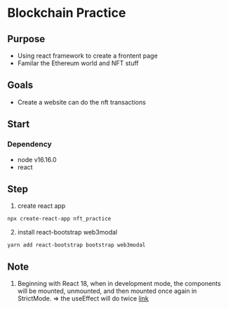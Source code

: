 # Blockchain Practice
## Purpose
- Using react framework to create a frontent page
- Familar the Ethereum world and NFT stuff

## Goals
- Create a website can do the nft transactions


## Start
### Dependency
- node v16.16.0
- react
## Step
1. create react app
```bash
npx create-react-app nft_practice
```
2. install react-bootstrap web3modal
```
yarn add react-bootstrap bootstrap web3modal
```


## Note
1. Beginning with React 18, when in development mode, the components will be mounted, unmounted, and then mounted once again in StrictMode. => the useEffect will do twice [link](https://www.techiediaries.com/react-18-useeffect/)